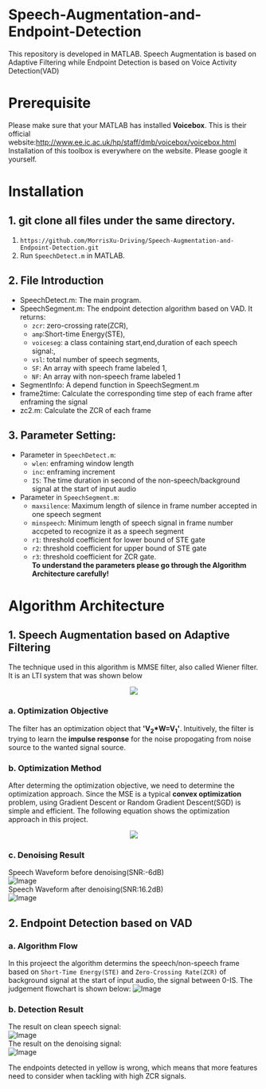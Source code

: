 # Speech-Augmentation-and-Endpoint-Detection
This repository is developed in MATLAB. Speech Augmentation is based on Adaptive Filtering while Endpoint Detection is based on Voice Activity Detection(VAD)
# Prerequisite
Please make sure that your MATLAB has installed **Voicebox**. This is their official website:http://www.ee.ic.ac.uk/hp/staff/dmb/voicebox/voicebox.html
Installation of this toolbox is everywhere on the website. Please google it yourself.

# Installation
## 1. git clone all files under the same directory.
1. `https://github.com/MorrisXu-Driving/Speech-Augmentation-and-Endpoint-Detection.git`
2. Run `SpeechDetect.m` in MATLAB.
## 2. File Introduction
   - SpeechDetect.m: The main program.
   - SpeechSegment.m: The endpoint detection algorithm based on VAD. It returns:
      - `zcr`: zero-crossing rate(ZCR),
      - `amp`:Short-time Energy(STE),
      - `voiceseg`: a class containing start,end,duration of each speech signal:,
      - `vsl`: total number of speech segments,
      - `SF`: An array with speech frame labeled 1,
      - `NF`: An array with non-speech frame labeled 1
   - SegmentInfo: A depend function in SpeechSegment.m
   - frame2time: Calculate the corresponding time step of each frame after enframing the signal
   - zc2.m: Calculate the ZCR of each frame
## 3. Parameter Setting:
   - Parameter in `SpeechDetect.m`:
      - `wlen`: enframing window length
      - `inc`: enframing increment
      - `IS`: The time duration in second of the non-speech/background signal at the start of input audio
   - Parameter in `SpeechSegment.m`:
      - `maxsilence`: Maximum length of silence in frame number accepted in one speech segment
      - `minspeech`: Minimum length of speech signal in frame number accpeted to recognize it as a speech segment
      - `r1`: threshold coefficient for lower bound of STE gate
      - `r2`: threshold coefficient for upper bound of STE gate
      - `r3`: threshold coefficient for ZCR gate.  
     **To understand the parameters please go through the Algorithm Architecture carefully!**

   
 # Algorithm Architecture
 ## 1. Speech Augmentation based on Adaptive Filtering
 The technique used in this algorithm is MMSE filter, also called Wiener filter. It is an LTI system that was shown below
 <div align=center><img src="https://github.com/MorrisXu-Driving/Speech-Augmentation-and-Endpoint-Detection/blob/master/Readme_img/MMSE_1.JPG"></div>   

### a. Optimization Objective
The filter has an optimization object that **'V<sub>2</sub>*W=V<sub>1</sub>'**. Intuitively, the filter is trying to learn the __impulse response__ for the noise propogating from noise source to the wanted signal source.
### b. Optimization Method
After determing the optimization objective, we need to determine the optimization approach. Since the MSE is a typical **convex optimization** problem, using Gradient Descent or Random Gradient Descent(SGD) is simple and efficient. The following equation shows the optimization approach in this project.
 <div align=center><img src="https://github.com/MorrisXu-Driving/Speech-Augmentation-and-Endpoint-Detection/blob/master/Readme_img/image.png"></div>   

### c. Denoising Result
Speech Waveform before denoising(SNR:-6dB)  
![Image](https://github.com/MorrisXu-Driving/Speech-Augmentation-and-Endpoint-Detection/blob/master/Readme_img/Before%20Denoising.png)  
Speech Waveform after denoising(SNR:16.2dB)  
![Image](https://github.com/MorrisXu-Driving/Speech-Augmentation-and-Endpoint-Detection/blob/master/Readme_img/After%20Denoising.png)  


## 2. Endpoint Detection based on VAD 
### a. Algorithm Flow
In this projeect the algorithm determins the speech/non-speech frame based on `Short-Time Energy(STE)` and `Zero-Crossing Rate(ZCR)` of background signal at the start of input audio, the signal between 0-IS. The judgement flowchart is shown below:
![Image](https://github.com/MorrisXu-Driving/Speech-Augmentation-and-Endpoint-Detection/blob/master/Readme_img/Endpoint%20Detection.png)  
### b. Detection Result
The result on clean speech signal:  
![Image](https://github.com/MorrisXu-Driving/Speech-Augmentation-and-Endpoint-Detection/blob/master/Readme_img/ED-chean.png)  
The result on the denoising signal:  
![Image](https://github.com/MorrisXu-Driving/Speech-Augmentation-and-Endpoint-Detection/blob/master/Readme_img/ED-noise.png)  

The endpoints detected in yellow is wrong, which means that more features need to consider when tackling with high ZCR signals.
